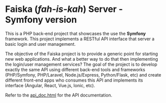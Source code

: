 Faiska (*fah-is-kah*) Server - Symfony version
==============================================

This is a PHP back-end project that showcases the use the **Symfony** framework. This project implements a RESTful API interface that server a basic login and user management. 

The objective of the Faiska project is to provide a generic point for  starting new web applications. And what a better way to do that then implementing the login/user management services? The goal of the project is to develop exactly the same API using different back-end tools and frameworks (PHP/Symfony, PHP/Laravel, Node.js/Express, Python/Flask, etc) and create different front-end apps who consumes this API and implements its interface (Angular, React, Vue.js, Ionic, etc).

Refer to the [api_doc.html](api_doc.html) for the API documentation.

